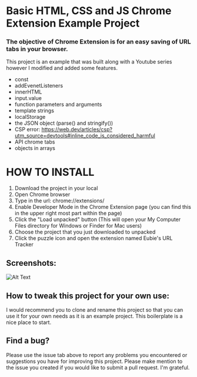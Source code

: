 # Basic HTML, CSS and JS Chrome Extension Example Project

### The objective of Chrome Extension is for an easy saving of URL tabs in your browser.


This project is an example that was built along with a Youtube series however I modified and added some features.

* const
* addEvenetListeners
* innerHTML
* input.value
* function parameters and arguments
* template strings
* localStorage
* the JSON object (parse() and stringify())
* CSP error: https://web.dev/articles/csp?utm_source=devtools#inline_code_is_considered_harmful
* API chrome tabs
* objects in arrays



# HOW TO INSTALL
1. Download the project in your local
2. Open Chrome browser
3. Type in the url: chrome://extensions/
4. Enable Developer Mode in the Chrome Extension page (you can find this in the upper right most part within the page)
5. Click the "Load unpacked" button (This will open your My Computer Files directory for Windows or Finder for Mac users)
6. Choose the project that you just downloaded to unpacked
7. Click the puzzle icon and open the extension named Eubie's URL Tracker



## Screenshots:
![Alt Text](./demoscreenshot.png)



## How to tweak this project for your own use:

I would recommend you to clone and rename this project so that you can use it for your own needs as it is an example project. This boilerplate is a nice place to start.


## Find a bug?

Please use the issue tab above to report any problems you encountered or suggestions you have for improving this project. Please make mention to the issue you created if you would like to submit a pull request. I'm grateful.
